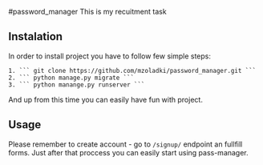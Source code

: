#password_manager
This is my recuitment task

## Instalation

In order to install project you have to follow few simple steps:

	1. ``` git clone https://github.com/mzoladki/password_manager.git ```
	2. ``` python manage.py migrate ```
	3. ``` python manange.py runserver ```

And up from this time you can easily have fun with project.

## Usage

Please remember to create account - go to ``` /signup/ ``` endpoint an fullfill forms. Just after that proccess you can easily start using pass-manager.
